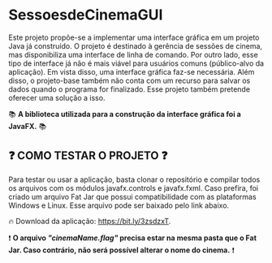 # SessoesdeCinemaGUI

Este projeto propõe-se a implementar uma interface gráfica em um projeto Java já construído. O projeto é destinado à gerência de sessões de cinema, mas disponibiliza uma interface de linha de comando. Por outro lado, esse tipo de interface já não é mais viável para usuários comuns (público-alvo da aplicação). Em vista disso, uma interface gráfica faz-se necessária. Além disso, o projeto-base também não conta com um recurso para salvar os dados quando o programa for finalizado. Esse projeto também pretende oferecer uma solução a isso.

:books: **A biblioteca utilizada para a construção da interface gráfica foi a JavaFX.** :books:

## :question: COMO TESTAR O PROJETO :question:
Para testar ou usar a aplicação, basta clonar o repositório e compilar todos os arquivos com os módulos javafx.controls e javafx.fxml. Caso prefira, foi criado um arquivo Fat Jar que possui compatibilidade com as plataformas Windows e Linux. Esse arquivo pode ser baixado pelo link abaixo.

:fire: Download da aplicação: https://bit.ly/3zsdzxT.

:exclamation: **O arquivo _"cinemaName.flag"_ precisa estar na mesma pasta que o Fat Jar. Caso contrário, não será possível alterar o nome do cinema.** :exclamation:
